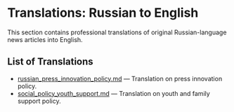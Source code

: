 # Translations: Russian to English

This section contains professional translations of original Russian-language news articles into English.

## List of Translations

- [russian_press_innovation_policy.md](./russian_press_innovation_policy.md) — Translation on press innovation policy.
- [social_policy_youth_support.md](./social_policy_youth_support.md) — Translation on youth and family support policy.
